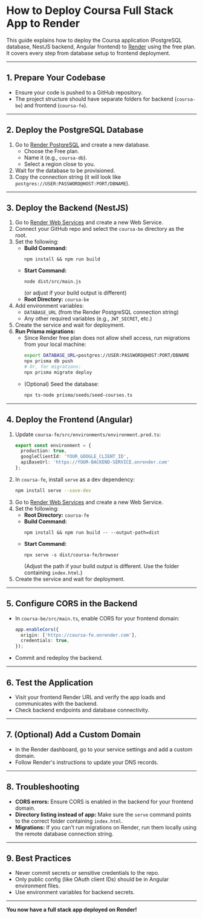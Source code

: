 # How to Deploy Coursa Full Stack App to Render

This guide explains how to deploy the Coursa application (PostgreSQL database, NestJS backend, Angular frontend) to [Render](https://render.com) using the free plan. It covers every step from database setup to frontend deployment.

---

## 1. Prepare Your Codebase

- Ensure your code is pushed to a GitHub repository.
- The project structure should have separate folders for backend (`coursa-be`) and frontend (`coursa-fe`).

---

## 2. Deploy the PostgreSQL Database

1. Go to [Render PostgreSQL](https://dashboard.render.com/new/database) and create a new database.
   - Choose the Free plan.
   - Name it (e.g., `coursa-db`).
   - Select a region close to you.
2. Wait for the database to be provisioned.
3. Copy the connection string (it will look like `postgres://USER:PASSWORD@HOST:PORT/DBNAME`).

---

## 3. Deploy the Backend (NestJS)

1. Go to [Render Web Services](https://dashboard.render.com/new/web) and create a new Web Service.
2. Connect your GitHub repo and select the `coursa-be` directory as the root.
3. Set the following:
   - **Build Command:**
     ```
     npm install && npm run build
     ```
   - **Start Command:**
     ```
     node dist/src/main.js
     ```
     (or adjust if your build output is different)
   - **Root Directory:** `coursa-be`
4. Add environment variables:
   - `DATABASE_URL` (from the Render PostgreSQL connection string)
   - Any other required variables (e.g., `JWT_SECRET`, etc.)
5. Create the service and wait for deployment.
6. **Run Prisma migrations:**
   - Since Render free plan does not allow shell access, run migrations from your local machine:
     ```bash
     export DATABASE_URL=postgres://USER:PASSWORD@HOST:PORT/DBNAME
     npx prisma db push
     # Or, for migrations:
     npx prisma migrate deploy
     ```
   - (Optional) Seed the database:
     ```bash
     npx ts-node prisma/seeds/seed-courses.ts
     ```

---

## 4. Deploy the Frontend (Angular)

1. Update `coursa-fe/src/environments/environment.prod.ts`:
   ```typescript
   export const environment = {
     production: true,
     googleClientId: 'YOUR_GOOGLE_CLIENT_ID',
     apiBaseUrl: 'https://YOUR-BACKEND-SERVICE.onrender.com'
   };
   ```
2. In `coursa-fe`, install `serve` as a dev dependency:
   ```bash
   npm install serve --save-dev
   ```
3. Go to [Render Web Services](https://dashboard.render.com/new/web) and create a new Web Service.
4. Set the following:
   - **Root Directory:** `coursa-fe`
   - **Build Command:**
     ```
     npm install && npm run build -- --output-path=dist
     ```
   - **Start Command:**
     ```
     npx serve -s dist/coursa-fe/browser
     ```
     (Adjust the path if your build output is different. Use the folder containing `index.html`.)
5. Create the service and wait for deployment.

---

## 5. Configure CORS in the Backend

- In `coursa-be/src/main.ts`, enable CORS for your frontend domain:
  ```typescript
  app.enableCors({
    origin: ['https://coursa-fe.onrender.com'],
    credentials: true,
  });
  ```
- Commit and redeploy the backend.

---

## 6. Test the Application

- Visit your frontend Render URL and verify the app loads and communicates with the backend.
- Check backend endpoints and database connectivity.

---

## 7. (Optional) Add a Custom Domain

- In the Render dashboard, go to your service settings and add a custom domain.
- Follow Render's instructions to update your DNS records.

---

## 8. Troubleshooting

- **CORS errors:** Ensure CORS is enabled in the backend for your frontend domain.
- **Directory listing instead of app:** Make sure the `serve` command points to the correct folder containing `index.html`.
- **Migrations:** If you can't run migrations on Render, run them locally using the remote database connection string.

---

## 9. Best Practices

- Never commit secrets or sensitive credentials to the repo.
- Only public config (like OAuth client IDs) should be in Angular environment files.
- Use environment variables for backend secrets.

---

**You now have a full stack app deployed on Render!** 